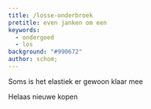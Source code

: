 ```yaml
---
title: /losse-onderbroek
pretitle: even janken om een
keywords:
  - ondergoed
  - los
background: "#990672"
author: schom;
---
```


Soms is het elastiek er gewoon klaar mee

Helaas nieuwe kopen
